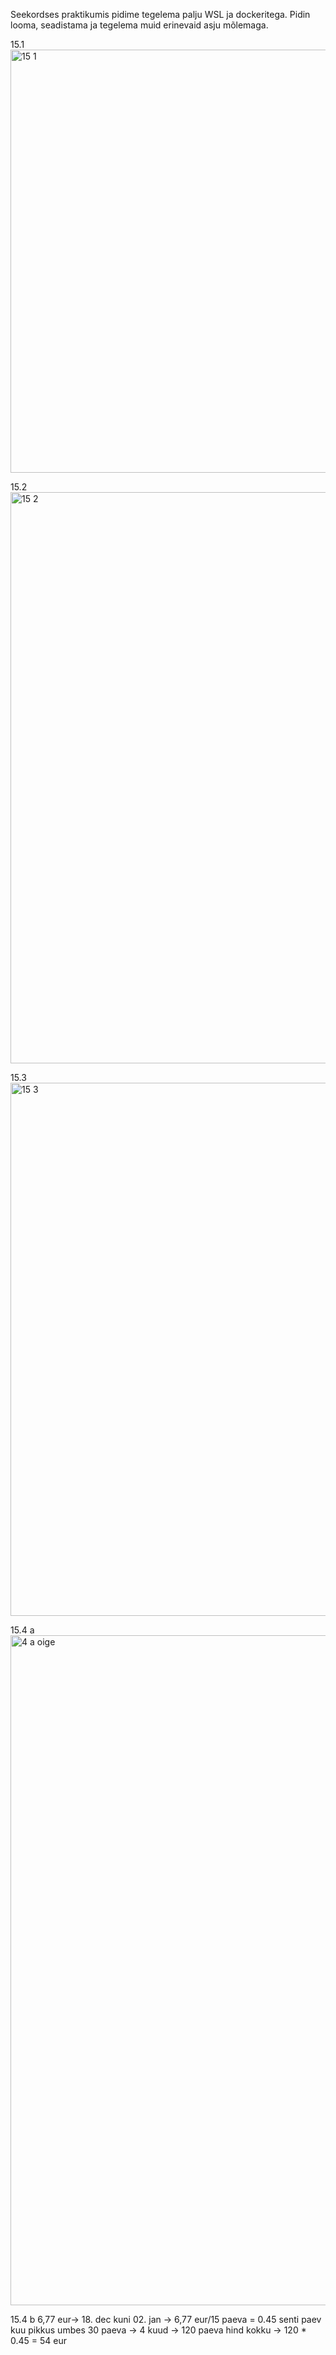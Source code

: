 Seekordses praktikumis pidime tegelema palju WSL ja dockeritega. Pidin looma, seadistama ja tegelema muid erinevaid asju mõlemaga.

15.1
<img width="677" alt="15 1" src="https://github.com/daum88/opsys2023/assets/68275432/8139a3cd-b7c2-4249-85e7-cb647e9ebfa4">

15.2
<img width="914" alt="15 2" src="https://github.com/daum88/opsys2023/assets/68275432/a0a0fe3a-cdb8-43c3-a9d1-e37d0a4888f6">

15.3
<img width="853" alt="15 3" src="https://github.com/daum88/opsys2023/assets/68275432/ed8708e5-9b5a-4adb-a425-16f729b9f406">

15.4 a
<img width="1072" alt="4 a oige" src="https://github.com/daum88/opsys2023/assets/68275432/01c187f3-852d-433d-83d9-849a5401ec50">

15.4 b
6,77 eur-> 18. dec kuni 02. jan -> 6,77 eur/15 paeva = 0.45 senti paev
kuu pikkus umbes 30 paeva -> 4 kuud -> 120 paeva
hind kokku -> 120 * 0.45 = 54 eur

